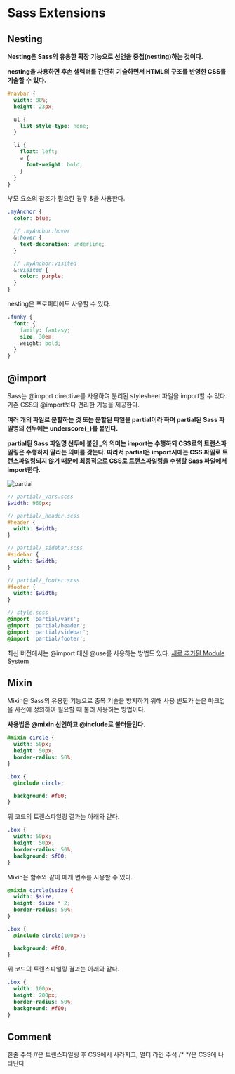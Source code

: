 # Sass Extensions

## Nesting

**Nesting은 Sass의 유용한 확장 기능으로 선언을 중첩(nesting)하는 것이다.**

**nesting을 사용하면 후손 셀렉터를 간단히 기술하면서 HTML의 구조를 반영한 CSS를 기술할 수 있다.**
```SCSS
#navbar {
  width: 80%;
  height: 23px;

  ul {
    list-style-type: none;
  }

  li {
    float: left;
    a {
      font-weight: bold;
    }
  }
}
```

부모 요소의 참조가 필요한 경우 &을 사용한다.
```SCSS
.myAnchor {
  color: blue;

  // .myAnchor:hover
  &:hover {
    text-decoration: underline;
  }

  // .myAnchor:visited 
  &:visited {
    color: purple;
  }
}
```

nesting은 프로퍼티에도 사용할 수 있다.
```CSS
.funky {
  font: {
    family: fantasy;
    size: 30em;
    weight: bold;
  }
}
```

## @import

Sass는 @import directive를 사용하여 분리된 stylesheet 파일을 import할 수 있다. 기존 CSS의 @import보다 편리한 기능을 제공한다.

**여러 개의 파일로 분할하는 것 또는 분할된 파일을 partial이라 하며 partial된 Sass 파일명의 선두에는 underscore(_)를 붙인다.**

**partial된 Sass 파일명 선두에 붙인 _의 의미는 import는 수행하되 CSS로의 트랜스파일링은 수행하지 말라는 의미를 갖는다. 따라서 partial은 import시에는 CSS 파일로 트랜스파일링되지 않기 때문에 최종적으로 CSS로 트랜스파일링을 수행할 Sass 파일에서 import한다.**

![partial](https://user-images.githubusercontent.com/67866773/101459144-36517200-397b-11eb-825b-4ceb01909266.PNG)

```SCSS
// partial/_vars.scss
$width: 960px;

// partial/_header.scss
#header {
  width: $width;
}

// partial/_sidebar.scss
#sidebar {
  width: $width;
}

// partial/_footer.scss
#footer {
  width: $width;
}

// style.scss
@import 'partial/vars';
@import 'partial/header';
@import 'partial/sidebar';
@import 'partial/footer';
```

최신 버전에서는 @import 대신 @use를 사용하는 방법도 있다. [새로 추가된 Module System](https://blueshw.github.io/2019/10/27/scss-module-system/)

## Mixin

Mixin은 Sass의 유용한 기능으로 중복 기술을 방지하기 위해 사용 빈도가 높은 마크업을 사전에 정의하여 필요할 때 불러 사용하는 방법이다.

**사용법은 @mixin 선언하고 @include로 불러들인다.**
```SCSS
@mixin circle {
  width: 50px;
  height: 50px;
  border-radius: 50%;
}

.box {
  @include circle;

  background: #f00;
}
```

위 코드의 트랜스파일링 결과는 아래와 같다.
```SCSS
.box {
  width: 50px;
  height: 50px;
  border-radius: 50%;
  background: $f00;
}
```

Mixin은 함수와 같이 매개 변수를 사용할 수 있다.
```SCSS
@mixin circle($size {
  width: $size;
  height: $size * 2;
  border-radius: 50%;
}

.box {
  @include circle(100px);

  background: #f00;
}
```

위 코드의 트랜스파일링 결과는 아래와 같다.
```SCSS
.box {
  width: 100px;
  height: 200px;
  border-radius: 50%;
  background: #f00;
}
```

## Comment

한줄 주석 //은 트랜스파일링 후 CSS에서 사라지고, 멀티 라인 주석 /* */은 CSS에 나타난다